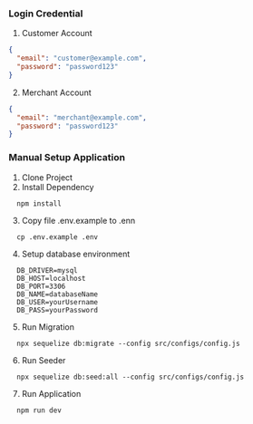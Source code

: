 ### Login Credential

1. Customer Account

```json
{
  "email": "customer@example.com",
  "password": "password123"
}
```

2. Merchant Account

```json
{
  "email": "merchant@example.com",
  "password": "password123"
}
```

### Manual Setup Application

1. Clone Project
2. Install Dependency

```cli
  npm install
```

3. Copy file .env.example to .enn

```cli
  cp .env.example .env
```

4. Setup database environment

```
  DB_DRIVER=mysql
  DB_HOST=localhost
  DB_PORT=3306
  DB_NAME=databaseName
  DB_USER=yourUsername
  DB_PASS=yourPassword

```

5. Run Migration

```cli
  npx sequelize db:migrate --config src/configs/config.js
```

6. Run Seeder

```cli
  npx sequelize db:seed:all --config src/configs/config.js
```

7. Run Application

```cli
  npm run dev
```
